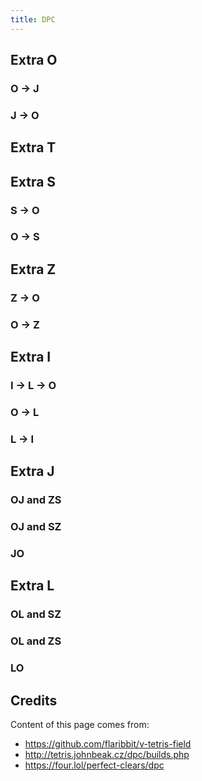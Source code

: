 ```yaml
---
title: DPC
---
```


## Extra O

### O -> J

<TDPC v-bind="extra_O.O2J" />

### J -> O

<TDPC v-bind="extra_O.J2O" />


## Extra T

<TDPC v-bind="extra_T.ALL" />

## Extra S

### S -> O

<TDPC v-bind="extra_S.S2O" />

### O -> S

<TDPC v-bind="extra_S.O2S" />

## Extra Z

### Z -> O

<TDPC v-bind="extra_Z.Z2O" />

### O -> Z

<TDPC v-bind="extra_Z.O2Z" />

## Extra I

### I -> L -> O
<TDPC v-bind="extra_I.I2L2O" />

### O -> L
<TDPC v-bind="extra_I.O2L" />

### L -> I 
<TDPC v-bind="extra_I.L2I" />

## Extra J

### OJ and ZS
<TDPC v-bind="extra_J.OJZS" />

### OJ and SZ
<TDPC v-bind="extra_J.OJSZ" />

### JO
<TDPC v-bind="extra_J.JO" />

## Extra L

### OL and SZ
<TDPC v-bind="extra_L.OLSZ" />

### OL and ZS
<TDPC v-bind="extra_L.OLZS" />

### LO
<TDPC v-bind="extra_L.LO" />

## Credits

Content of this page comes from:

- https://github.com/flaribbit/v-tetris-field
- http://tetris.johnbeak.cz/dpc/builds.php
- https://four.lol/perfect-clears/dpc

<!-- end -->

<script setup>
import TDPC from "../src/TDPC.vue";
import { extra_O, extra_T, extra_S, extra_Z, extra_I, extra_J, extra_L } from "../src/data";
</script>

<style>
.container {
  max-width: 90vw !important;
}
.fumen-item {
  width: 160px;
}
.fumen-item .vt-field {
  width: 100%;
}

</style>
